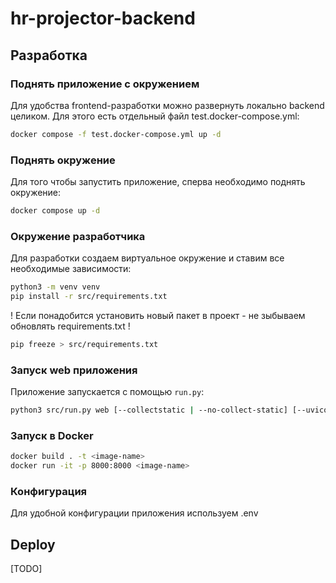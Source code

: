 # hr-projector-backend

## Разработка

### Поднять приложение с окружением
Для удобства frontend-разработки можно развернуть локально backend целиком. Для этого есть отдельный файл test.docker-compose.yml:
```bash
docker compose -f test.docker-compose.yml up -d
```

### Поднять окружение
Для того чтобы запустить приложение, сперва необходимо поднять окружение:
```bash
docker compose up -d
```

### Окружение разработчика
Для разработки создаем виртуальное окружение и ставим все необходимые зависимости:
```bash
python3 -m venv venv
pip install -r src/requirements.txt
```
! Если понадобится установить новый пакет в проект - не зыбываем обновлять requirements.txt !
```bash
pip freeze > src/requirements.txt
```

### Запуск web приложения
Приложение запускается с помощью ```run.py```:
```bash
python3 src/run.py web [--collectstatic | --no-collect-static] [--uvicorn-debug | --no-uvicorn-debug] [--migrate | --no-migrate]
```

### Запуск в Docker
```bash
docker build . -t <image-name>
docker run -it -p 8000:8000 <image-name>
```

### Конфигурация
Для удобной конфигурации приложения используем .env

## Deploy 
[TODO]
